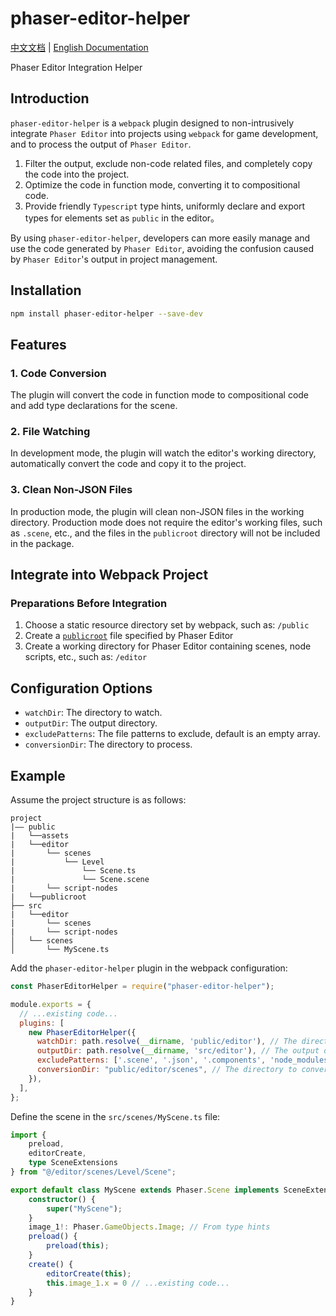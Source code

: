 # phaser-editor-helper

[中文文档](./README.zh-cn.md) | [English Documentation](./README.md)

Phaser Editor Integration Helper

## Introduction

`phaser-editor-helper` is a `webpack` plugin designed to non-intrusively integrate `Phaser Editor` into projects using `webpack` for game development, and to process the output of `Phaser Editor`.

1. Filter the output, exclude non-code related files, and completely copy the code into the project.
2. Optimize the code in function mode, converting it to compositional code.
3. Provide friendly `Typescript` type hints, uniformly declare and export types for elements set as `public` in the editor。

By using `phaser-editor-helper`, developers can more easily manage and use the code generated by `Phaser Editor`, avoiding the confusion caused by `Phaser Editor`'s output in project management.

## Installation

```bash
npm install phaser-editor-helper --save-dev
```

## Features

### 1. Code Conversion

The plugin will convert the code in function mode to compositional code and add type declarations for the scene.

### 2. File Watching

In development mode, the plugin will watch the editor's working directory, automatically convert the code and copy it to the project.

### 3. Clean Non-JSON Files

In production mode, the plugin will clean non-JSON files in the working directory. Production mode does not require the editor's working files, such as `.scene`, etc., and the files in the `publicroot` directory will not be included in the package.

## Integrate into Webpack Project

### Preparations Before Integration

1. Choose a static resource directory set by webpack, such as: `/public`
2. Create a [`publicroot`](https://help-v3.phasereditor2d.com/asset-pack-editor/public-root.html) file specified by Phaser Editor
3. Create a working directory for Phaser Editor containing scenes, node scripts, etc., such as: `/editor`

## Configuration Options

- `watchDir`: The directory to watch.
- `outputDir`: The output directory.
- `excludePatterns`: The file patterns to exclude, default is an empty array.
- `conversionDir`: The directory to process.

## Example

Assume the project structure is as follows:

```
project
|—— public
|   └──assets
|   └──editor
|       └── scenes
|           └── Level
|               └── Scene.ts
|               └── Scene.scene
|       └── script-nodes
|   └──publicroot
├── src
|   └──editor
|       └── scenes
|       └── script-nodes
│   └── scenes
│       └── MyScene.ts
```

Add the `phaser-editor-helper` plugin in the webpack configuration:

```javascript
const PhaserEditorHelper = require("phaser-editor-helper");

module.exports = {
  // ...existing code...
  plugins: [
    new PhaserEditorHelper({
      watchDir: path.resolve(__dirname, 'public/editor'), // The directory to watch
      outputDir: path.resolve(__dirname, 'src/editor'), // The output directory
      excludePatterns: ['.scene', '.json', '.components', 'node_modules'], // Files to exclude
      conversionDir: "public/editor/scenes", // The directory to convert
    }),
  ],
};
```

Define the scene in the `src/scenes/MyScene.ts` file:

```typescript
import {
    preload,
    editorCreate,
    type SceneExtensions
} from "@/editor/scenes/Level/Scene";

export default class MyScene extends Phaser.Scene implements SceneExtensions {
    constructor() {
        super("MyScene");
    }
    image_1!: Phaser.GameObjects.Image; // From type hints
    preload() {
        preload(this);
    }
    create() {
        editorCreate(this);
        this.image_1.x = 0 // ...existing code...
    }
}
```